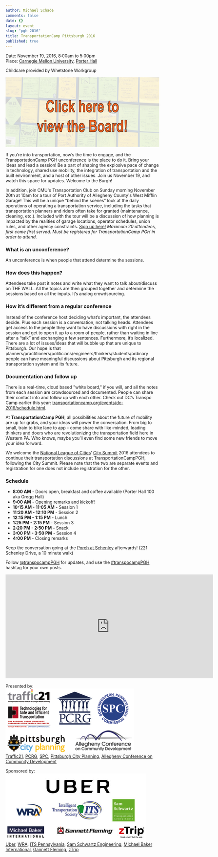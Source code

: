 ```yaml
---
author: Michael Schade
comments: false
date: {}
layout: event
slug: "pgh-2016"
title: TransportationCamp Pittsburgh 2016
published: true
---
```

Date: November 19, 2016, 8:00am to 5:00pm<br>
Place: [Carnegie Mellon University](http://www.cmu.edu/), [Porter Hall](http://www.myatlascms.com/map/index.php?id=192#!s/key=Porter%20Hall?m/72750)

Childcare provided by Whetstone Workgroup

<a href="https://docs.google.com/spreadsheets/d/1pBSDfHknH6AyQs77eUL4Hz5ulJup9PFAbgsExmPEr18/pubhtml?gid=1321426310"><img src="board.png" alt="View the Board!" style="width:680px;height:228px;"></a>

If you’re into transportation, now’s the time to engage, and the TransportationCamp PGH unconference is the place to do it.  Bring your ideas and lead a session! Be a part of shaping the explosive pace of change in technology, shared use mobility, the integration of transportation and the built environment, and a host of other issues. Join us November 19, and watch this space for updates. Welcome to the Burgh!

In addition, join CMU's Transportation Club on Sunday morning November 20th at 10am for a tour of Port Authority of Allegheny County's West Mifflin Garage! This will be a unique “behind the scenes” look at the daily operations of operating a transportation service, including the tasks that transportation planners and riders often take for granted (maintenance, cleaning, etc.). Included with the tour will be a discussion of how planning is impacted by the realities of garage locations, operator schedules, union rules, and other agency constraints. <a href="https://docs.google.com/forms/d/e/1FAIpQLSfS2X6pnJAqPTz2qg_XBnvcICM2CSdUnbe0Q-NduNVKEcgFUg/viewform">Sign up here!</a> 
*Maximum 20 attendees, first come first served. Must be registered for TransportationCamp PGH in order to attend.*

### What is an unconference?
An unconference is when people that attend determine the sessions.  

### How does this happen?  
Attendees take post it notes and write what they want to talk about/discuss on THE WALL. All the topics are then grouped together and determine the sessions based on all the inputs.  It’s analog crowdsourcing.  

### How it’s different from a regular conference
Instead of the conference host deciding what’s important, the attendees decide.  Plus each session is a conversation, not talking heads.  Attendees get access to the people they want to have discussions with right in the session and get to open it up to a room of people, rather than waiting in line after a “talk” and exchanging a few sentences. Furthermore, it’s localized.  There are a lot of issues/ideas that will bubble up that are unique to Pittsburgh.   Our hope is that planners/practitioners/politicians/engineers/thinkers/students/ordinary people can have meaningful discussions about Pittsburgh and its regional transportation system and its future.

### Documentation and follow up
There is a real-time, cloud based "white board," if you will, and all the notes from each session are crowdsourced and documented.  People can share their contact info and follow up with each other.  Check out DC’s Transpo Camp earlier this year: [transportationcamp.org/events/dc-2016/schedule.html](http://transportationcamp.org/events/dc-2016/schedule.html).

At **TransportationCamp PGH**, all possibilities about the future of mobility are up for grabs, and your ideas will power the conversation. From big to small, train to bike lane to app - come share with like-minded, leading thinkers and doers who are revolutionizing the transportation field here in Western PA. Who knows, maybe you’ll even find some new friends to move your idea forward.

We welcome the [National League of Cities](http://www.nlc.org/)’ [City Summit](http://citysummit.nlc.org/) 2016 attendees to continue their transportation discussions at TransportationCampPGH, following the City Summit. Please note that the two are separate events and registration for one does not include registration for the other.

### Schedule

* **8:00 AM** - Doors open, breakfast and coffee available (Porter Hall 100 aka Gregg Hall)
* **9:00 AM** - Opening remarks and kickoff!
* **10:15 AM - 11:05 AM** - Session 1
* **11:20 AM - 12:10 PM** - Session 2
* **12:15 PM - 1:15 PM** - Lunch
* **1:25 PM - 2:15 PM** - Session 3
* **2:20 PM - 2:50 PM** - Snack
* **3:00 PM - 3:50 PM** - Session 4
* **4:00 PM** - Closing remarks

Keep the conversation going at the [Porch at Schenley](http://www.theporchatschenley.com/) afterwards! (221 Schenley Drive, a 10 minute walk)

Follow [@transpocampPGH](https://twitter.com/transpocampPGH) for updates, and use the  [#transpocampPGH](https://twitter.com/search?q=%23transpocampPGH) hashtag for your own posts. 

<iframe src="https://www.google.com/maps/embed?pb=!1m16!1m12!1m3!1d3036.4762200321534!2d-79.94707243460327!3d40.44259562936226!2m3!1f0!2f0!3f0!3m2!1i1024!2i768!4f13.1!2m1!1sporter+hall+carnegie+mellon!5e0!3m2!1sen!2sus!4v1471321519621" width="680" height="340" frameborder="0" style="border:0" allowfullscreen></iframe>

Presented by:<br>
<img src="presenters.png" style="width:420px;height:210px;"><br>
<a href="http://traffic21.heinz.cmu.edu/">Traffic21</a>,
<a href="http://www.pcrg.org/">PCRG</a>,
<a href="http://www.spcregion.org/">SPC</a>,
<a href="http://pittsburghpa.gov/dcp/">Pittsburgh City Planning</a>,
<a href="http://www.alleghenyconference.org/">Allegheny Conference on Community Development</a>

Sponsored by:<br>
<img src="sponsors.png" style="width:460px;height:220px;"><br>
<a href="https://www.uber.com/">Uber</a>,
<a href="https://www.wrallp.com/">WRA</a>,
<a href="http://www.itspennsylvania.com/">ITS Pennsylvania</a>,
<a href="http://samschwartz.com/">Sam Schwartz Engineering</a>,
<a href="http://www.mbakerintl.com/">Michael Baker International</a>,
<a href="http://www.gannettfleming.com/">Gannett Fleming</a>,
<a href="https://www.ztrip.com/">zTrip</a>
